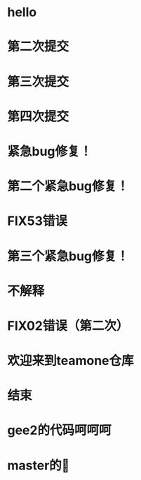 # hello

# 第二次提交

# 第三次提交

# 第四次提交

# 紧急bug修复！

# 第二个紧急bug修复！

# FIX53错误

# 第三个紧急bug修复！

# 不解释

# FIX02错误（第二次）

# 欢迎来到teamone仓库

# 结束

# gee2的代码呵呵呵

# master的🍮